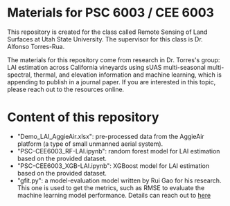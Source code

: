 # Materials for PSC 6003 / CEE 6003
This repository is created for the class called Remote Sensing of Land Surfaces at Utah State University. The supervisor for this class is Dr. Alfonso Torres-Rua. <br>

The materials for this repository come from research in Dr. Torres's group: LAI estimation across California vineyards using sUAS multi-seasonal multi-spectral, thermal, and elevation information and machine learning, which is appending to publish in a journal paper. If you are interested in this topic, please reach out to the resources online. 

# Content of this repository
- "Demo_LAI_AggieAir.xlsx": pre-processed data from the AggieAir platform (a type of small unmanned aerial system).
- "PSC-CEE6003_RF-LAI.ipynb": random forest model for LAI estimation based on the provided dataset.
- "PSC-CEE6003_XGB-LAI.ipynb": XGBoost model for LAI estimation based on the provided dataset.
- "gfit.py": a model-evaluation model written by Rui Gao for his research. This one is used to get the metrics, such as RMSE to evaluate the machine learning model performance. Details can reach out to [here](https://github.com/RuiGao9/GoodnessOfFitModel)

